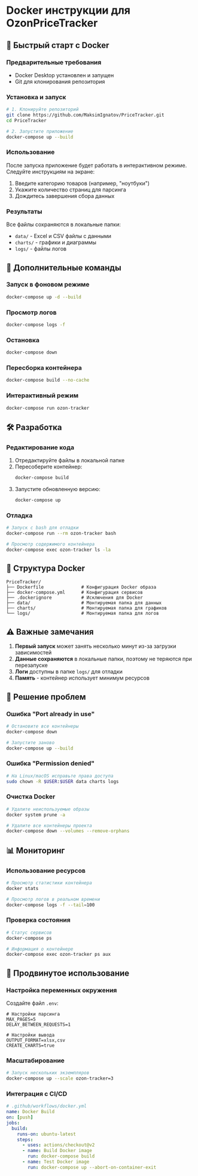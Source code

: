 # Docker инструкции для OzonPriceTracker

## 🐳 Быстрый старт с Docker

### Предварительные требования

- Docker Desktop установлен и запущен
- Git для клонирования репозитория

### Установка и запуск

```bash
# 1. Клонируйте репозиторий
git clone https://github.com/MaksimIgnatov/PriceTracker.git
cd PriceTracker

# 2. Запустите приложение
docker-compose up --build
```

### Использование

После запуска приложение будет работать в интерактивном режиме. Следуйте инструкциям на экране:

1. Введите категорию товаров (например, "ноутбуки")
2. Укажите количество страниц для парсинга
3. Дождитесь завершения сбора данных

### Результаты

Все файлы сохраняются в локальные папки:
- `data/` - Excel и CSV файлы с данными
- `charts/` - графики и диаграммы
- `logs/` - файлы логов

## 🔧 Дополнительные команды

### Запуск в фоновом режиме

```bash
docker-compose up -d --build
```

### Просмотр логов

```bash
docker-compose logs -f
```

### Остановка

```bash
docker-compose down
```

### Пересборка контейнера

```bash
docker-compose build --no-cache
```

### Интерактивный режим

```bash
docker-compose run ozon-tracker
```

## 🛠 Разработка

### Редактирование кода

1. Отредактируйте файлы в локальной папке
2. Пересоберите контейнер:
   ```bash
   docker-compose build
   ```
3. Запустите обновленную версию:
   ```bash
   docker-compose up
   ```

### Отладка

```bash
# Запуск с bash для отладки
docker-compose run --rm ozon-tracker bash

# Просмотр содержимого контейнера
docker-compose exec ozon-tracker ls -la
```

## 📁 Структура Docker

```
PriceTracker/
├── Dockerfile              # Конфигурация Docker образа
├── docker-compose.yml      # Конфигурация сервисов
├── .dockerignore           # Исключения для Docker
├── data/                   # Монтируемая папка для данных
├── charts/                 # Монтируемая папка для графиков
└── logs/                   # Монтируемая папка для логов
```

## ⚠️ Важные замечания

1. **Первый запуск** может занять несколько минут из-за загрузки зависимостей
2. **Данные сохраняются** в локальные папки, поэтому не теряются при перезапуске
3. **Логи** доступны в папке `logs/` для отладки
4. **Память** - контейнер использует минимум ресурсов

## 🐛 Решение проблем

### Ошибка "Port already in use"

```bash
# Остановите все контейнеры
docker-compose down

# Запустите заново
docker-compose up --build
```

### Ошибка "Permission denied"

```bash
# На Linux/macOS исправьте права доступа
sudo chown -R $USER:$USER data charts logs
```

### Очистка Docker

```bash
# Удалите неиспользуемые образы
docker system prune -a

# Удалите все контейнеры проекта
docker-compose down --volumes --remove-orphans
```

## 📊 Мониторинг

### Использование ресурсов

```bash
# Просмотр статистики контейнера
docker stats

# Просмотр логов в реальном времени
docker-compose logs -f --tail=100
```

### Проверка состояния

```bash
# Статус сервисов
docker-compose ps

# Информация о контейнере
docker-compose exec ozon-tracker ps aux
```

## 🚀 Продвинутое использование

### Настройка переменных окружения

Создайте файл `.env`:

```env
# Настройки парсинга
MAX_PAGES=5
DELAY_BETWEEN_REQUESTS=1

# Настройки вывода
OUTPUT_FORMAT=xlsx,csv
CREATE_CHARTS=true
```

### Масштабирование

```bash
# Запуск нескольких экземпляров
docker-compose up --scale ozon-tracker=3
```

### Интеграция с CI/CD

```yaml
# .github/workflows/docker.yml
name: Docker Build
on: [push]
jobs:
  build:
    runs-on: ubuntu-latest
    steps:
      - uses: actions/checkout@v2
      - name: Build Docker image
        run: docker-compose build
      - name: Test Docker image
        run: docker-compose up --abort-on-container-exit
```
